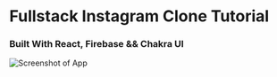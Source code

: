 # Fullstack Instagram Clone Tutorial

### Built With React, Firebase && Chakra UI



![Screenshot of App](https://i.ibb.co/PjkYLCk/Group-34.png)
